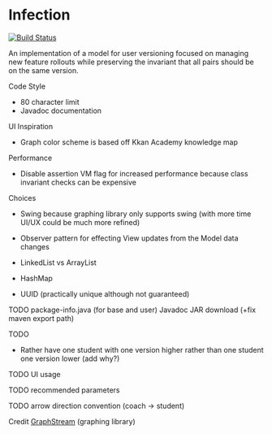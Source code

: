 # Infection
[![Build Status](https://travis-ci.org/RamV13/Infection.svg?branch=master)](https://travis-ci.org/RamV13/Infection)

An implementation of a model for user versioning focused on managing new feature rollouts while preserving the invariant that all pairs should be on the same version.

Code Style
- 80 character limit
- Javadoc documentation 

UI Inspiration
- Graph color scheme is based off Kkan Academy knowledge map

Performance
- Disable assertion VM flag for increased performance because class invariant checks can be expensive

Choices
- Swing because graphing library only supports swing (with more time UI/UX could be much more refined)
- Observer pattern for effecting View updates from the Model data changes

- LinkedList vs ArrayList
- HashMap
- UUID (practically unique although not guaranteed)

TODO
package-info.java (for base and user)
Javadoc
JAR download (+fix maven export path)

TODO
- Rather have one student with one version higher rather than one student one version lower (add why?)

TODO UI usage

TODO recommended parameters

TODO arrow direction convention (coach -> student)

Credit [GraphStream](http://graphstream-project.org/) (graphing library)
